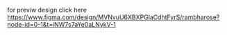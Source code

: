 for previw design click here
https://www.figma.com/design/MVNvuU6XBXPGlaCdhtFyrS/rambharose?node-id=0-1&t=iNW7s7aYe0aLNykV-1
